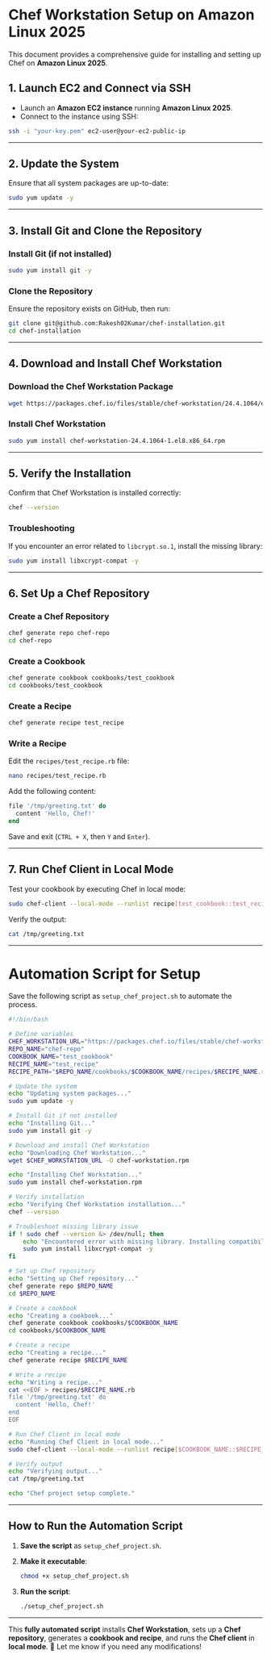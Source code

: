 

# **Chef Workstation Setup on Amazon Linux 2025**
This document provides a comprehensive guide for installing and setting up Chef on **Amazon Linux 2025**.

## **1. Launch EC2 and Connect via SSH**
- Launch an **Amazon EC2 instance** running **Amazon Linux 2025**.
- Connect to the instance using SSH:

```bash
ssh -i "your-key.pem" ec2-user@your-ec2-public-ip
```

---

## **2. Update the System**
Ensure that all system packages are up-to-date:

```bash
sudo yum update -y
```

---

## **3. Install Git and Clone the Repository**
### **Install Git (if not installed)**
```bash
sudo yum install git -y
```

### **Clone the Repository**
Ensure the repository exists on GitHub, then run:

```bash
git clone git@github.com:Rakesh02Kumar/chef-installation.git
cd chef-installation
```

---

## **4. Download and Install Chef Workstation**
### **Download the Chef Workstation Package**
```bash
wget https://packages.chef.io/files/stable/chef-workstation/24.4.1064/el/8/chef-workstation-24.4.1064-1.el8.x86_64.rpm
```

### **Install Chef Workstation**
```bash
sudo yum install chef-workstation-24.4.1064-1.el8.x86_64.rpm
```

---

## **5. Verify the Installation**
Confirm that Chef Workstation is installed correctly:

```bash
chef --version
```

### **Troubleshooting**
If you encounter an error related to `libcrypt.so.1`, install the missing library:

```bash
sudo yum install libxcrypt-compat -y
```

---

## **6. Set Up a Chef Repository**
### **Create a Chef Repository**
```bash
chef generate repo chef-repo
cd chef-repo
```

### **Create a Cookbook**
```bash
chef generate cookbook cookbooks/test_cookbook
cd cookbooks/test_cookbook
```

### **Create a Recipe**
```bash
chef generate recipe test_recipe
```

### **Write a Recipe**
Edit the `recipes/test_recipe.rb` file:

```bash
nano recipes/test_recipe.rb
```

Add the following content:

```ruby
file '/tmp/greeting.txt' do
  content 'Hello, Chef!'
end
```

Save and exit (`CTRL + X`, then `Y` and `Enter`).

---

## **7. Run Chef Client in Local Mode**
Test your cookbook by executing Chef in local mode:

```bash
sudo chef-client --local-mode --runlist recipe[test_cookbook::test_recipe]
```

Verify the output:

```bash
cat /tmp/greeting.txt
```

---

# **Automation Script for Setup**
Save the following script as `setup_chef_project.sh` to automate the process.

```bash
#!/bin/bash

# Define variables
CHEF_WORKSTATION_URL="https://packages.chef.io/files/stable/chef-workstation/24.4.1064/el/8/chef-workstation-24.4.1064-1.el8.x86_64.rpm"
REPO_NAME="chef-repo"
COOKBOOK_NAME="test_cookbook"
RECIPE_NAME="test_recipe"
RECIPE_PATH="$REPO_NAME/cookbooks/$COOKBOOK_NAME/recipes/$RECIPE_NAME.rb"

# Update the system
echo "Updating system packages..."
sudo yum update -y

# Install Git if not installed
echo "Installing Git..."
sudo yum install git -y

# Download and install Chef Workstation
echo "Downloading Chef Workstation..."
wget $CHEF_WORKSTATION_URL -O chef-workstation.rpm

echo "Installing Chef Workstation..."
sudo yum install chef-workstation.rpm

# Verify installation
echo "Verifying Chef Workstation installation..."
chef --version

# Troubleshoot missing library issue
if ! sudo chef --version &> /dev/null; then
    echo "Encountered error with missing library. Installing compatibility library..."
    sudo yum install libxcrypt-compat -y
fi

# Set up Chef repository
echo "Setting up Chef repository..."
chef generate repo $REPO_NAME
cd $REPO_NAME

# Create a cookbook
echo "Creating a cookbook..."
chef generate cookbook cookbooks/$COOKBOOK_NAME
cd cookbooks/$COOKBOOK_NAME

# Create a recipe
echo "Creating a recipe..."
chef generate recipe $RECIPE_NAME

# Write a recipe
echo "Writing a recipe..."
cat <<EOF > recipes/$RECIPE_NAME.rb
file '/tmp/greeting.txt' do
  content 'Hello, Chef!'
end
EOF

# Run Chef Client in local mode
echo "Running Chef Client in local mode..."
sudo chef-client --local-mode --runlist recipe[$COOKBOOK_NAME::$RECIPE_NAME]

# Verify output
echo "Verifying output..."
cat /tmp/greeting.txt

echo "Chef project setup complete."
```

---

## **How to Run the Automation Script**
1. **Save the script** as `setup_chef_project.sh`.
2. **Make it executable**:

   ```bash
   chmod +x setup_chef_project.sh
   ```

3. **Run the script**:

   ```bash
   ./setup_chef_project.sh
   ```

-----------

This **fully automated script** installs **Chef Workstation**, sets up a **Chef repository**, generates a **cookbook and recipe**, and runs the **Chef client** in **local mode**. 🚀 Let me know if you need any modifications!
